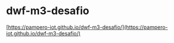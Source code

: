 # dwf-m3-desafio

[https://pampero-iot.github.io/dwf-m3-desafio/](https://pampero-iot.github.io/dwf-m3-desafio/)
